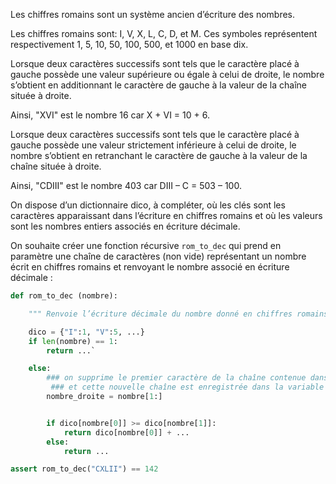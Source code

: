 Les chiffres romains sont un système ancien d’écriture des nombres.

Les chiffres romains sont: I, V, X, L, C, D, et M.
Ces symboles représentent respectivement 1, 5, 10, 50, 100, 500, et 1000 en base dix.

Lorsque deux caractères successifs sont tels que le caractère placé à gauche possède une
valeur supérieure ou égale à celui de droite, le nombre s’obtient en additionnant le caractère de
gauche à la valeur de la chaîne située à droite.

Ainsi, "XVI" est le nombre 16 car X + VI = 10 + 6.

Lorsque deux caractères successifs sont tels que le caractère placé à gauche possède une
valeur strictement inférieure à celui de droite, le nombre s’obtient en retranchant le caractère de
gauche à la valeur de la chaîne située à droite.

Ainsi, "CDIII" est le nombre 403 car DIII – C = 503 – 100.

On dispose d’un dictionnaire dico, à compléter, où les clés sont les caractères apparaissant
dans l’écriture en chiffres romains et où les valeurs sont les nombres entiers associés en
écriture décimale.

On souhaite créer une fonction récursive `rom_to_dec` qui prend en paramètre une chaîne de
caractères (non vide) représentant un nombre écrit en chiffres romains et renvoyant le nombre
associé en écriture décimale :

```python linenums='1'
def rom_to_dec (nombre):

    """ Renvoie l’écriture décimale du nombre donné en chiffres romains """

    dico = {"I":1, "V":5, ...}
    if len(nombre) == 1:
        return ...`

    else:
        ### on supprime le premier caractère de la chaîne contenue dans la variable nombre
         ### et cette nouvelle chaîne est enregistrée dans la variable nombre_droite
        nombre_droite = nombre[1:]


        if dico[nombre[0]] >= dico[nombre[1]]:
            return dico[nombre[0]] + ...
        else:
            return ...

assert rom_to_dec("CXLII") == 142


```
